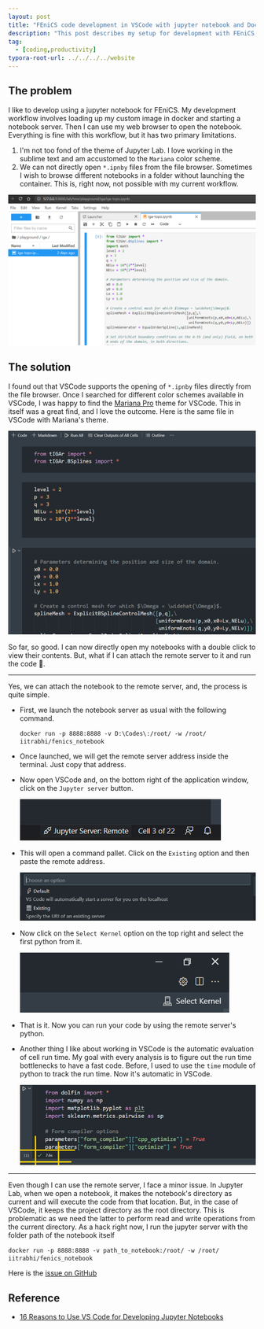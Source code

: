 ```yaml
---
layout: post
title: "FEniCS code development in VSCode with jupyter notebook and Docker."
description: "This post describes my setup for development with FEniCS and Docker in VSCode."
tag: 
  - [coding,productivity]
typora-root-url: ../../../../website
---
```


## The problem

I like to develop using a jupyter notebook for FEniCS. My development workflow involves loading up my custom image in docker and starting a notebook server. Then I can use my web browser to open the notebook. Everything is fine with this workflow, but it has two primary limitations.

1. I'm not too fond of the theme of Jupyter Lab. I love working in the sublime text and am accustomed to the `Mariana` color scheme. 
2. We can not directly open `*.ipnby` files from the file browser. Sometimes I wish to browse different notebooks in a folder without launching the container. This is, right now, not possible with my current workflow.

![image-20220226170047101](/assets/images/image-20220226170047101.png)

## The solution

I found out that VSCode supports the opening of `*.ipnby` files directly from the file browser. Once I searched for different color schemes available in VSCode, I was happy to find the [Mariana Pro](https://marketplace.visualstudio.com/items?itemName=rickynormandeau.mariana-pro) theme for VSCode. This in itself was a great find, and I love the outcome. Here is the same file in VSCode with Mariana's theme.

![image-20220226170639588](/assets/images/image-20220226170639588.png)

So far, so good. I can now directly open my notebooks with a double click to view their contents. But, what if I can attach the remote server to it and run the code 🤩.

---

Yes, we can attach the notebook to the remote server, and, the process is quite simple. 

- First, we launch the notebook server as usual with the following command.

  ```
  docker run -p 8888:8888 -v D:\Codes\:/root/ -w /root/ iitrabhi/fenics_notebook
  ```

- Once launched, we will get the remote server address inside the terminal. Just copy that address.

- Now open VSCode and, on the bottom right of the application window, click on the `Jupyter server` button.

  ![image-20220226171418154](/assets/images/image-20220226171418154.png)

- This will open a command pallet. Click on the `Existing` option and then paste the remote address. 

  ![image-20220226171540958](/assets/images/image-20220226171540958.png)

- Now click on the `Select Kernel` option on the top right and select the first python from it.

  ![image-20220226171748655](/assets/images/image-20220226171748655.png)

- That is it. Now you can run your code by using the remote server's python.

- Another thing I like about working in VSCode is the automatic evaluation of cell run time. My goal with every analysis is to figure out the run time bottlenecks to have a fast code. Before, I used to use the `time` module of python to track the run time. Now it's automatic in VSCode.

  ![image-20220228115733497](/assets/images/image-20220228115733497.png)

---

Even though I can use the remote server, I face a minor issue. In Jupyter Lab, when we open a notebook, it makes the notebook's directory as current and will execute the code from that location. But, in the case of VSCode, it keeps the project directory as the root directory. This is problematic as we need the latter to perform read and write operations from the current directory. As a hack right now, I run the jupyter server with the folder path of the notebook itself

```
docker run -p 8888:8888 -v path_to_notebook:/root/ -w /root/ iitrabhi/fenics_notebook
```

Here is the [issue on GitHub](https://github.com/microsoft/vscode-jupyter/issues/8771)

## Reference

- [16 Reasons to Use VS Code for Developing Jupyter Notebooks](https://pbpython.com/vscode-notebooks.html)
